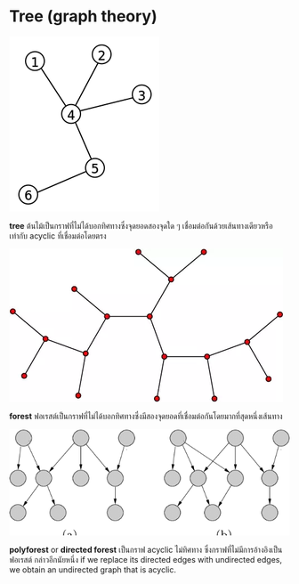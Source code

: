 # Tree (graph theory)

![tree](img/tree.png)

 **tree**  ต้นไม้เป็นกราฟที่ไม่ได้บอกทิศทางซึ่งจุดยอดสองจุดใด ๆ เชื่อมต่อกันด้วยเส้นทางเดียวหรือเท่ากับ acyclic ที่เชื่อมต่อโดยตรง

![forest](img/forest.webp)

**forest**  ฟอเรสต์เป็นกราฟที่ไม่ได้บอกทิศทางซึ่งมีสองจุดยอดที่เชื่อมต่อกันโดยมากที่สุดหนึ่งเส้นทาง

![forest](img/polytree.png)

**polyforest**  or **directed forest** เป็นกราฟ acyclic ไม่ทิศทาง ซึ่งกราฟที่ไม่มีการอ้างอิงเป็นฟอเรสต์ กล่าวอีกนัยหนึ่ง if we replace its directed edges with undirected edges, we obtain an undirected graph that is acyclic.
